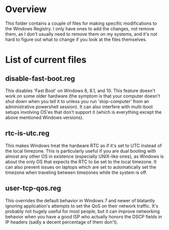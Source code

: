 # Overview
This folder contains a couple of files for making specific modifications
to the Windows Registry.  I only have ones to add the changes, not remove
them, as I don't usually need to remove them on my systems, and it's
not hard to figure out what to change if you look at the files themselves.

# List of current files
## disable-fast-boot.reg
This disables 'Fast Boot' on Windows 8, 8.1, and 10.  This feature
doesn't work on some older hardware (the symptom is that your computer
doesn't shut down when you tell it to unless you run 'stop-computer'
from an administrative powershell session).  It can also interfere
with multi-boot setups involving OS'es that don't support it (which is
everything except the above mentioned Windows versions).

## rtc-is-utc.reg
This makes Windows treat the hardware RTC as if it's set to UTC instead
of the local timezone.  This is particularly useful if you are dual
booting with almost any other OS in existence (especially UNIX-like
ones), as Windows is about the only OS that expects the RTC to be set
to the local timezone.  It can also prevent issues on laptops which are
set to automatically set the timezone when traveling between timezones
while the system is off.

## user-tcp-qos.reg
This overrides the default behavior in Windows 7 and newer of blatantly
ignoring application's attempts to set the QoS on their network traffic.
It's probably not hugely useful for most people, but it can improve
networking behavior when you have a good ISP who actually honors the
DSCP fields in IP headers (sadly a decent percentage of them don't).
